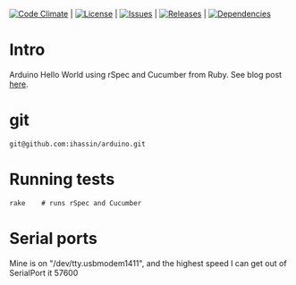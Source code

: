 [![Code Climate](https://codeclimate.com/github/ihassin/arduino/badges/gpa.svg)](https://codeclimate.com/github/ihassin/arduino) | [![License](http://img.shields.io/badge/license-MIT-brightgreen.svg?style=flat-square)](http://opensource.org/licenses/MIT) | [![Issues](http://img.shields.io/github/issues/ihassin/arduino.svg?style=flat-square)](http://github.com/ihassin/arduino/issues) | [![Releases](http://img.shields.io/github/release/ihassin/arduino.svg?style=flat-square)](http://github.com/ihassin/arduino/releases) | [![Dependencies](http://img.shields.io/gemnasium/ihassin/arduino.svg?style=flat-square)](https://gemnasium.com/ihassin/arduino)

# Intro

Arduino Hello World using rSpec and Cucumber from Ruby.
See blog post [here](https://ihassin.wordpress.com/2015/07/07/arduino-programming-using-ruby-cucumber-rspec).

# git

```
git@github.com:ihassin/arduino.git
```

# Running tests

```
rake	# runs rSpec and Cucumber
```

# Serial ports

Mine is on "/dev/tty.usbmodem1411", and the highest speed I can get out of SerialPort it 57600
